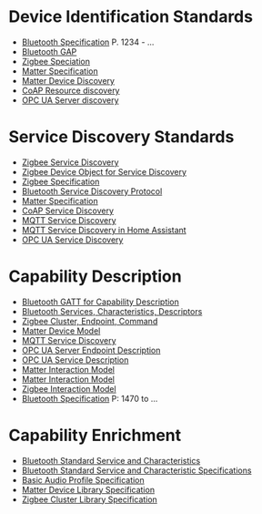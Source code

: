 # Device Identification Standards
- [Bluetooth Specification](https://www.bluetooth.com/de/specifications/specs/core-specification-5-4/) P. 1234 - ...
- [Bluetooth GAP](https://software-dl.ti.com/lprf/simplelink_cc2640r2_latest/docs/blestack/ble_user_guide/html/ble-stack-3.x/gap.html)
- [Zigbee Speciation](https://csa-iot.org/wp-content/uploads/2022/01/docs-05-3474-22-0csg-zigbee-specification-1.pdf)
- [Matter Specification]()
- [Matter Device Discovery](https://developer.nordicsemi.com/nRF_Connect_SDK/doc/2.1.2/nrf/ug_matter_overview_network_topologies.html)
- [CoAP Resource discovery](https://www.rfc-editor.org/rfc/rfc7252.html#section-7.2)
- [OPC UA Server discovery](https://opcfoundation.org/developer-tools/samples-and-tools-unified-architecture/local-discovery-server-lds/)

# Service Discovery Standards
- [Zigbee Service Discovery]([https://onlinedocs.microchip.com/oxy/GUID-D176AD05-7AEE-4A67-B5B2-16E9E7E7FAC8-en-US-1/GUID-4E4F7541-1C3A-4537-BFD5-6782AA525CD7.html)
- [Zigbee Device Object for Service Discovery]()
- [Zigbee Specification](https://csa-iot.org/wp-content/uploads/2022/01/docs-05-3474-22-0csg-zigbee-specification-1.pdf)
- [Bluetooth Service Discovery Protocol](https://www.bluetooth.com/specifications/specs/service-discovery-application-profile-1-1/l)
- [Matter Specification](https://developer.nordicsemi.com/nRF_Connect_SDK/doc/2.1.2/nrf/ug_matter_overview_network_topologies.html)
- [CoAP Service Discovery](https://www.rfc-editor.org/rfc/rfc7252.html#section-7.1)
- [MQTT Service Discovery](https://openpeerpower.io/docs/mqtt/discovery/)
- [MQTT Service Discovery in Home Assistant](https://www.home-assistant.io/integrations/mqtt/)
- [OPC UA Service Discovery](https://reference.opcfoundation.org/Core/Part4/v104/docs/5.4.1)

# Capability Description 
- [Bluetooth GATT for Capability Description](https://software-dl.ti.com/lprf/simplelink_cc2640r2_latest/docs/blestack/ble_user_guide/html/ble-stack-3.x/gatt.html)
- [Bluetooth Services, Characteristics, Descriptors](https://www.bluetooth.com/blog/a-developers-guide-to-bluetooth/)
- [Zigbee Cluster, Endpoint, Command](https://docs.silabs.com/simplicity-studio-5-users-guide/5.3.0/ss-5-users-guide-developing-with-project-configurator/zigbee-cluster-configurator)
- [Matter Device Model](https://blog.espressif.com/matter-clusters-attributes-commands-82b8ec1640a0)
- [MQTT Service Discovery](https://openpeerpower.io/docs/mqtt/discovery/)
- [OPC UA Server Endpoint Description](https://reference.opcfoundation.org/Core/Part4/v104/docs/7.10#_Ref175564678)
- [OPC UA Service Description](https://reference.opcfoundation.org/Core/Part4/v104/docs/4.1)
- [Matter Interaction Model](https://developers.home.google.com/matter/primer/interaction-model?hl=de)
- [Matter Interaction Model](https://docs.silabs.com/matter/2.1.1/matter-fundamentals-interaction-model/)
- [Zigbee Interaction Model]()
- [Bluetooth Specification](https://www.bluetooth.com/de/specifications/specs/core-specification-5-4/) P: 1470 to ...

# Capability Enrichment
- [Bluetooth Standard Service and Characteristics](https://www.bluetooth.com/de/specifications/assigned-numbers/)
- [Bluetooth Standard Service and Characteristic Specifications](https://github.com/oesmith/gatt-xml)
- [Basic Audio Profile Specification](./BAP_v1.0.1.pdf)
- [Matter Device Library Specification](https://csa-iot.org/wp-content/uploads/2023/05/22-27351-002_matter_1-1-device-library-specification.pdf)
- [Zigbee Cluster Library Specification](https://zigbeealliance.org/wp-content/uploads/2021/10/07-5123-08-Zigbee-Cluster-Library.pdf)
